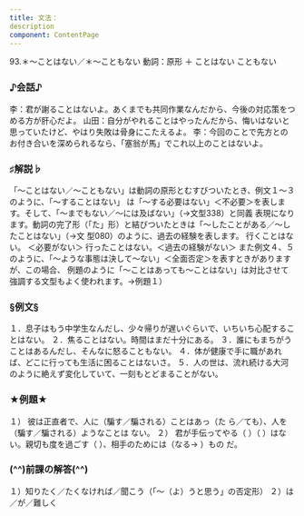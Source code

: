 ```yaml
---
title: 文法：
description
component: ContentPage
---
```



93.＊～ことはない／＊～こともない
動詞：原形 ＋ ことはない
こともない
### ♪会話♪
李：君が謝ることはないよ。あくまでも共同作業なんだから、今後の対応策をつめる方が肝心だよ。 山田：自分がやれることはやったんだから、悔いはないと思っていたけど、やはり失敗は骨身にこたえるよ。
李：今回のことで先方とのお付き合いを深められるなら、「塞翁が馬」でこれ以上のことはないよ。
### ♯解説♭
「～ことはない／～こともない」は動詞の原形とむすびついたとき、例文１～３のように、「～することはない」 は「～する必要はない」＜不必要＞を表します。そして、「～までもない／～には及ばない」（→文型338）と同義 表現になります。動詞の完了形（「た」形）と結びついたときは「～したことがある／～したことはない」（→文
型080）のように、過去の経験を表します。 行くことはない。 ＜必要がない＞ 行ったことはない。＜過去の経験がない＞
また例文４、５のように、「～ような事態は決して～ない」＜全面否定＞を表すときがありますが、この場合、 例題のように「～ことはあっても～ことはない」は対比させて強調する文型もよく使われます。→例題１）
### §例文§
１．息子はもう中学生なんだし、少々帰りが遅いぐらいで、いちいち心配することはない。
２．焦ることはない。時間はまだ十分にある。
３．誰にもまちがうことはあるんだし、そんなに怒ることもない。
４．体が健康で手に職があれば、どこに行っても生活に困ることはないさ。
５．人の世は、流れ続ける大河のように絶えず変化していて、一刻もとどまることがない。
### ★例題★
１） 彼は正直者で、人に（騙す／騙される）ことはあっ（た ら／ても）、人を（騙す／騙される）ようなことは ない。
２） 君が手伝ってやる（ ）（ ）はない。親切も度を過ごす（ ）、相手のためには（なる→ ）もの だ。
### (^^)前課の解答(^^)
１）知りたく／たくなければ／聞こう（「～（よ）うと思う」の否定形）
２）は／が／難しく
